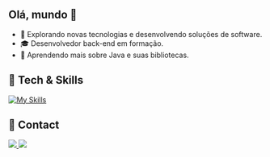 ## Olá, mundo 👋

- 🤔 Explorando novas tecnologias e desenvolvendo soluções de software.
- 🎓 Desenvolvedor back-end em formação.
- 🌱 Aprendendo mais sobre Java e suas bibliotecas.


## 🚀 Tech & Skills
[![My Skills](https://skillicons.dev/icons?i=java,python,mysql,postgres)](https://skillicons.dev)

## 💼 Contact
<div>
  <a href="https://www.linkedin.com/in/leonan-teixeira" target="_blank"><image src="https://img.shields.io/badge/LinkedIn-0077B5?style=for-the-badge&logo=linkedin&logoColor=white" target="_blank"</a>
  <a href="mailto:leonanteixeira@gmail.com" target="_blank"><image src="https://img.shields.io/badge/Gmail-D14836?style=for-the-badge&logo=gmail&logoColor=white" target="_blank"</a>
</div>
